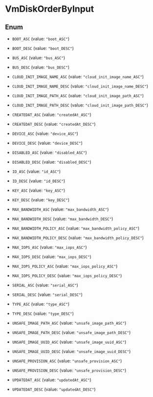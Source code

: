 

# VmDiskOrderByInput

## Enum


* `BOOT_ASC` (value: `"boot_ASC"`)

* `BOOT_DESC` (value: `"boot_DESC"`)

* `BUS_ASC` (value: `"bus_ASC"`)

* `BUS_DESC` (value: `"bus_DESC"`)

* `CLOUD_INIT_IMAGE_NAME_ASC` (value: `"cloud_init_image_name_ASC"`)

* `CLOUD_INIT_IMAGE_NAME_DESC` (value: `"cloud_init_image_name_DESC"`)

* `CLOUD_INIT_IMAGE_PATH_ASC` (value: `"cloud_init_image_path_ASC"`)

* `CLOUD_INIT_IMAGE_PATH_DESC` (value: `"cloud_init_image_path_DESC"`)

* `CREATEDAT_ASC` (value: `"createdAt_ASC"`)

* `CREATEDAT_DESC` (value: `"createdAt_DESC"`)

* `DEVICE_ASC` (value: `"device_ASC"`)

* `DEVICE_DESC` (value: `"device_DESC"`)

* `DISABLED_ASC` (value: `"disabled_ASC"`)

* `DISABLED_DESC` (value: `"disabled_DESC"`)

* `ID_ASC` (value: `"id_ASC"`)

* `ID_DESC` (value: `"id_DESC"`)

* `KEY_ASC` (value: `"key_ASC"`)

* `KEY_DESC` (value: `"key_DESC"`)

* `MAX_BANDWIDTH_ASC` (value: `"max_bandwidth_ASC"`)

* `MAX_BANDWIDTH_DESC` (value: `"max_bandwidth_DESC"`)

* `MAX_BANDWIDTH_POLICY_ASC` (value: `"max_bandwidth_policy_ASC"`)

* `MAX_BANDWIDTH_POLICY_DESC` (value: `"max_bandwidth_policy_DESC"`)

* `MAX_IOPS_ASC` (value: `"max_iops_ASC"`)

* `MAX_IOPS_DESC` (value: `"max_iops_DESC"`)

* `MAX_IOPS_POLICY_ASC` (value: `"max_iops_policy_ASC"`)

* `MAX_IOPS_POLICY_DESC` (value: `"max_iops_policy_DESC"`)

* `SERIAL_ASC` (value: `"serial_ASC"`)

* `SERIAL_DESC` (value: `"serial_DESC"`)

* `TYPE_ASC` (value: `"type_ASC"`)

* `TYPE_DESC` (value: `"type_DESC"`)

* `UNSAFE_IMAGE_PATH_ASC` (value: `"unsafe_image_path_ASC"`)

* `UNSAFE_IMAGE_PATH_DESC` (value: `"unsafe_image_path_DESC"`)

* `UNSAFE_IMAGE_UUID_ASC` (value: `"unsafe_image_uuid_ASC"`)

* `UNSAFE_IMAGE_UUID_DESC` (value: `"unsafe_image_uuid_DESC"`)

* `UNSAFE_PROVISION_ASC` (value: `"unsafe_provision_ASC"`)

* `UNSAFE_PROVISION_DESC` (value: `"unsafe_provision_DESC"`)

* `UPDATEDAT_ASC` (value: `"updatedAt_ASC"`)

* `UPDATEDAT_DESC` (value: `"updatedAt_DESC"`)



